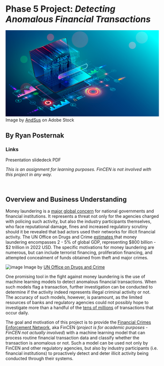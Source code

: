 # Phase 5 Project: *Detecting Anomalous Financial Transactions*

<img src="https://github.com/rjpost20/Anomalous-Bank-Transactions-Detection-Project/blob/main/data/AdobeStock_319163865.jpeg?raw=true">
Image by <a href="https://stock.adobe.com/contributor/200768506/andsus?load_type=author&prev_url=detail" >AndSus</a> on Adobe Stock

## By Ryan Posternak

### Links

Presentation slidedeck PDF


*This is an assignment for learning purposes. FinCEN is not involved with this project in any way.*

<br>

## Overview and Business Understanding

Money laundering is a <a href="https://www.fincen.gov/what-money-laundering" > major global concern</a> for national governments and financial institutions. It represents a threat not only for the agencies charged with policing such activity, but also the industry participants themselves, who face reputational damage, fines and increased regulatory scrutiny should it be revealed that bad actors used their networks for illicit financial activity. The UN Office on Drugs and Crime <a href="https://www.unodc.org/unodc/en/money-laundering/overview.html" > estimates </a> that money laundering encompasses 2 - 5% of global GDP, representing \$800 billion - \$2 trillion in 2022 USD. The specific motivations for money laundering are numerous, but can include terrorist financing, proliferation financing, and attempted concealment of funds obtained from theft and major crimes.

![image](https://user-images.githubusercontent.com/105675055/186501449-7392de52-dd31-4bcf-81ce-8f85b71e5bcc.png)
Image by <a href="https://www.unodc.org/unodc/en/money-laundering/overview.html" >UN Office on Drugs and Crime </a>

One promising tool in the fight against money laundering is the use of machine learning models to detect anomalous financial transactions. When such models flag a transaction, further investigation can be conducted to determine if the activity indeed represents illegal criminal activity or not. The accuracy of such models, however, is paramount, as the limited resources of banks and regulatory agencies could not possibly hope to investigate more than a handful of the <a href="https://www.federalreserve.gov/paymentsystems/fedach_yearlycomm.htm" > tens of millions</a> of transactions that occur daily.

The goal and motivation of this project is to provide the <a href="https://www.fincen.gov/" > Financial Crimes Enforcement Network</a>, aka FinCEN (*project is for academic purposes - FinCEN not actually involved*) with a machine learning model that can process routine financial transaction data and classify whether the transaction is anomalous or not. Such a model can be used not only by FinCEN and other regulatory agencies, but also by industry participants (i.e. financial institutions) to proactively detect and deter illicit activity being conducted through their systems.

